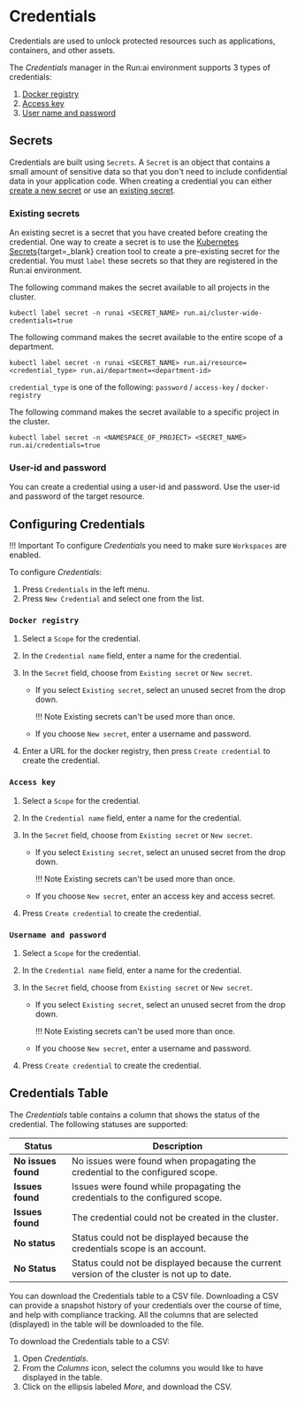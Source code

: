 # Credentials

Credentials are used to unlock protected resources such as applications, containers, and other assets.

The *Credentials* manager in the Run:ai environment supports 3 types of credentials:

1. [Docker registry](#docker-registry)
2. [Access key](#access-key)
3. [User name and password](#username-and-password)
<!-- 4. [Kubernetes Secrets](https://kubernetes.io/docs/concepts/configuration/secret){target=_blank}.
-->

## Secrets

Credentials are built using `Secrets`. A `Secret` is an object that contains a small amount of sensitive data so that you don't need to include confidential data in your application code. When creating a credential you can either [create a new secret](#configuring-credentials) or use an [existing secret](#existing-secrets).

### Existing secrets

An existing secret is a secret that you have created before creating the credential. One way to create a secret is to use the [Kubernetes Secrets](https://kubernetes.io/docs/concepts/configuration/secret/#working-with-secrets){target=_blank}
creation tool to create a pre-existing secret for the credential. You must `label` these secrets so that they are registered in the Run:ai environment.

The following command makes the secret available to all projects in the cluster.

```console
kubectl label secret -n runai <SECRET_NAME> run.ai/cluster-wide-credentials=true
```

The following command makes the secret available to the entire scope of a department.

```console
kubectl label secret -n runai <SECRET_NAME> run.ai/resource=<credential_type> run.ai/department=<department-id>
```

`credential_type` is one of the following: `password` / `access-key` / `docker-registry`

The following command makes the secret available to a specific project in the cluster.

```console
kubectl label secret -n <NAMESPACE_OF_PROJECT> <SECRET_NAME> run.ai/credentials=true
```

### User-id and password

You can create a credential using a user-id and password. Use the user-id and password of the target resource.

## Configuring Credentials

!!! Important
    To configure *Credentials* you need to make sure `Workspaces` are enabled.
<!-- 2. Target resource user-id and password for creating a secret in the UI.
1. Configured pre-existing secrets with the applicable `label`.
-->
To configure *Credentials*:

1. Press `Credentials` in the left menu.
2. Press `New Credential` and select one from the list.

### `Docker registry`

1. Select a `Scope` for the credential.
2. In the `Credential name` field, enter a name for the credential.
3. In the `Secret` field, choose from `Existing secret` or `New secret`.

      * If you select `Existing secret`, select an unused secret from the drop down.
  
        !!! Note
            Existing secrets can't be used more than once.

      * If you choose `New secret`, enter a username and password.

4. Enter a URL for the docker registry, then press `Create credential` to create the credential.

### `Access key`

1. Select a `Scope` for the credential.
2. In the `Credential name` field, enter a name for the credential.
3. In the `Secret` field, choose from `Existing secret` or `New secret`.

      * If you select `Existing secret`, select an unused secret from the drop down.

        !!! Note
            Existing secrets can't be used more than once.  

      * If you choose `New secret`, enter an access key and access secret.

4. Press `Create credential` to create the credential.

### `Username and password`

1. Select a `Scope` for the credential.
2. In the `Credential name` field, enter a name for the credential.
3. In the `Secret` field, choose from `Existing secret` or `New secret`.

      * If you select `Existing secret`, select an unused secret from the drop down.
  
        !!! Note
            Existing secrets can't be used more than once.

      * If you choose `New secret`, enter a username and password.

4. Press `Create credential` to create the credential.

## Credentials Table

The *Credentials* table contains a column that shows the status of the credential. The following statuses are supported:

| Status |  Description |
| -- | -- |
| **No issues found** | No issues were found when propagating the credential to the configured scope. |
| **Issues found** | Issues were found while propagating the credentials to the configured scope. |
| **Issues found** | The credential could not be created in the cluster. |
| **No status** | Status could not be displayed because the credentials scope is an account. |
| **No Status** | Status could not be displayed because the current version of the cluster is not up to date. |

You can download the Credentials table to a CSV file. Downloading a CSV can provide a snapshot history of your credentials over the course of time, and help with compliance tracking. All the columns that are selected (displayed) in the table will be downloaded to the file.

To download the Credentials table to a CSV:
1. Open *Credentials*.
2. From the *Columns* icon, select the columns you would like to have displayed in the table.
3. Click on the ellipsis labeled *More*, and download the CSV.
